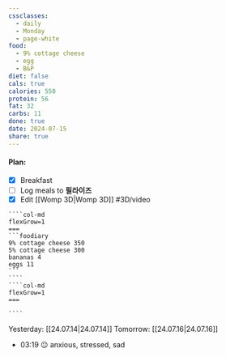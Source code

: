 ```yaml
---
cssclasses:
  - daily
  - Monday
  - page-white
food:
  - 9% cottage cheese
  - egg
  - B&P
diet: false
cals: true
calories: 550
protein: 56
fat: 32
carbs: 11
done: true
date: 2024-07-15
share: true
---
```

#### Plan:
- [x] Breakfast
- [ ] Log meals to **필라이즈**
- [x] Edit [[Womp 3D|Womp 3D]] #3D/video
`````col
````col-md
flexGrow=1
===
```foodiary 
9% cottage cheese 350
5% cottage cheese 300
bananas 4
eggs 11
```
````
````col-md
flexGrow=1
===

````
`````
Yesterday: [[24.07.14|24.07.14]]
Tomorrow: [[24.07.16|24.07.16]]
- 03:19 😐  anxious, stressed, sad